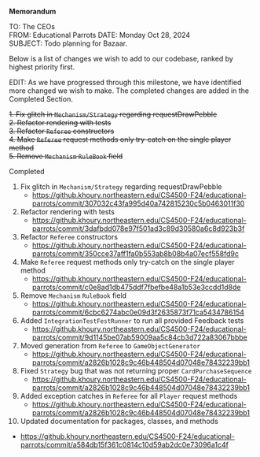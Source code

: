 __Memorandum__

TO: The CEOs  
FROM: Educational Parrots 
DATE: Monday Oct 28, 2024  
SUBJECT: Todo planning for Bazaar.

Below is a list of changes we wish to add to our codebase, ranked by highest priority first.

EDIT: As we have progressed through this milestone, we have identified more changed we wish to make. The completed changes are added in the Completed Section.

~~1. Fix glitch in `Mechanism/Strategy` regarding requestDrawPebble~~ \
~~2. Refactor rendering with tests~~\
~~3. Refactor `Referee` constructors~~\
~~4. Make `Referee` request methods only try-catch on the single player method~~\
~~5. Remove `Mechanism` `RuleBook` field~~

Completed
1. Fix glitch in `Mechanism/Strategy` regarding requestDrawPebble 
   - https://github.khoury.northeastern.edu/CS4500-F24/educational-parrots/commit/307032c43fa995d40a742815230c5b0463011f30
2. Refactor rendering with tests 
   - https://github.khoury.northeastern.edu/CS4500-F24/educational-parrots/commit/3dafbdd078e97f501ad3c89d30580a6c8d923b3f
3. Refactor `Referee` constructors 
   - https://github.khoury.northeastern.edu/CS4500-F24/educational-parrots/commit/350cce37aff1fa0b553ab8b08b4a07ecf558fd9c
4. Make `Referee` request methods only try-catch on the single player method 
   - https://github.khoury.northeastern.edu/CS4500-F24/educational-parrots/commit/c0e8ad1db475ddf7fbefbe48a1b53e3ccdd1d8de
5. Remove `Mechanism` `RuleBook` field 
   - https://github.khoury.northeastern.edu/CS4500-F24/educational-parrots/commit/6cbc6274abc0e09d3f2635873f71ca5434786154
6. Added `IntegrationTestFestRunner` to run all provided Feedback tests
   - https://github.khoury.northeastern.edu/CS4500-F24/educational-parrots/commit/9d1145be07ab59009aa5c84cb3d722a83067bbbe
7. Moved generation from `Referee` to `GameObjectGenerator`
   - https://github.khoury.northeastern.edu/CS4500-F24/educational-parrots/commit/a2826b1028c9c46b448504d07048e78432239bb1
8. Fixed `Strategy` bug that was not returning proper `CardPurchaseSequence`
   - https://github.khoury.northeastern.edu/CS4500-F24/educational-parrots/commit/a2826b1028c9c46b448504d07048e78432239bb1
9. Added exception catches in `Referee` for all `Player` request methods
   - https://github.khoury.northeastern.edu/CS4500-F24/educational-parrots/commit/a2826b1028c9c46b448504d07048e78432239bb1
10. Updated documentation for packages, classes, and methods
   - https://github.khoury.northeastern.edu/CS4500-F24/educational-parrots/commit/a584db15f361c0814c10d59ab2dc0e73096a1c4f

